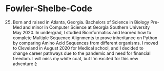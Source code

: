 # Fowler-Shelbe-Code 
25. Born and raised in Atlanta, Georgia.
Bachelors of Science in Biology Pre-Med and minor in Computer Science at Georgia Southern University May 2020. In undergrad, I studied Bioinformatics and learned how to complete Multiple Sequence Alignments to prove inheritance on Python by comparing Amino Acid Sequences from different organisms.
I moved to Cleveland in August 2020 for Medical school, and I decided to change career pathways due to the pandemic and need for financial freedom. I will miss my white coat, but I'm excited for this new adventure (:
